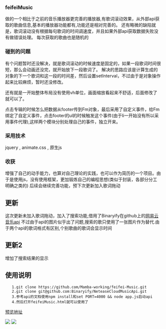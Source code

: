 ### feifeiMusic

做的一个相比于之前的音乐播放器更完善的播放器,有歌词滚动效果，从外部api获取的歌曲信息,基本的播放器功能都有,功能还是相对完善的。
还有略微的缺陷就是，歌词滚动没有根据每句歌词的时间调速度，并且如果外部api获取数据失败没有做错误处理。
每次获取的歌曲也是随机的

### 碰到的问题

有个问题暂时还没解决，就是歌词滚动的时候速度是固定的，如果一段歌词时间很短，那么会动画还没完，就开始放下一段歌词了。
解决的思路应该是计算生成的对象的下一个歌词和这一段的时间差，然后设置setInterval，不过由于是对象操作起来比较麻烦，暂时还没修改。

还有就是一开始整体布局没有使用vh单位，画面缩放看起来不舒适，后面修改了就可以了。

点击专辑的时候怎么把数据从footer传到Fm对象，最后采用了自定义事件，给Fm绑定了自定义事件，点击footer的ul的时候触发这个事件(由于li一开始没有所以采用事件代理),这样两个模块分别处理自己的事件，独立开来。

### 采用技术

jquery , animate.css , 原生js


### 收获

增强了自己的动手能力，也算对自己理论的实践，也可以作为简历的一个项目。由于是使用js，没有使用框架，更加锻炼自己的编程思想(类似于封装，各部分分工明确之类的)
后续会继续完善功能，预下次更新加入歌词拖动


## 更新
这次更新未加入歌词拖动，加入了搜索功能,借用了Binaryify在github上的[网易云音乐api](https://github.com/Mamba-working/NeteaseCloudMusicApi)
不过由于api的图片似乎出了问题,搜索的歌只使用了一张图片作为替代.由于两个api的歌词格式有区别,个别歌曲的歌词会显示时间
## 更新2
增加了搜索结果的显示
## 使用说明
```
   1.git clone https://github.com/Mamba-working/feifei-Music.git
   2.git clone git@github.com:Binaryify/NeteaseCloudMusicApi.git
   3.参考api的文档使用npm install和set PORT=4000 && node app.js启动api
   4.然后打开feifeiMusic.html就可以使用了
```

[预览地址](https://mamba-working.github.io/feifeiMusic/feifeiMusic.html)

![](https://ws1.sinaimg.cn/mw690/b17846e9gy1fpu0ma15uoj22741bv7wi.jpg)
![](https://ws1.sinaimg.cn/mw690/b17846e9gy1fpu0ln41gej22921ayhdu.jpg)
